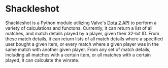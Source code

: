 Shackleshot
===========

Shackleshot is a Python module utilizing Valve's [Dota 2 API](http://dev.dota2.com/showthread.php?t=47115) to perform a variety of calculations and functons.
Currently, it can return a list of all matches, and match details played by a player, given their 32-bit ID.
From these match details, it can return lists of all match details where a specified user bought a given item, or every match where a given player was in the same match with another given player. 
From any set of match details, including all matches with a certain item, or all matches with a certain played, it can calculate the winrate. 
